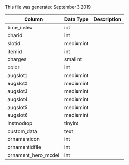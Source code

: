 This file was generated September 3 2019

| Column              | Data Type | Description |
| ------------------- | --------- | ----------- |
| time_index          | int       |             |
| charid              | int       |             |
| slotid              | mediumint |             |
| itemid              | int       |             |
| charges             | smallint  |             |
| color               | int       |             |
| augslot1            | mediumint |             |
| augslot2            | mediumint |             |
| augslot3            | mediumint |             |
| augslot4            | mediumint |             |
| augslot5            | mediumint |             |
| augslot6            | mediumint |             |
| instnodrop          | tinyint   |             |
| custom_data         | text      |             |
| ornamenticon        | int       |             |
| ornamentidfile      | int       |             |
| ornament_hero_model | int       |             |